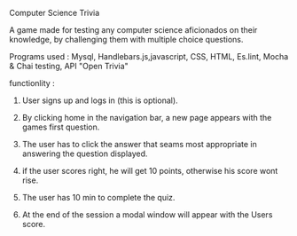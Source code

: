 
Computer Science Trivia

A game made for testing any computer science aficionados on their knowledge, by challenging them with multiple choice questions.

Programs used : Mysql, Handlebars.js,javascript, CSS, HTML, Es.lint, Mocha & Chai testing, API "Open Trivia"


functionlity :

1) User signs up and logs in (this is optional).

2) By clicking home in the navigation bar, a new page appears with the games first question.

3) The user has to click the answer that seams most appropriate in answering the question displayed.

4) if the user scores right, he will get 10 points, otherwise his score wont rise.

5) The user has 10 min to complete the quiz.

6) At the end of the session a modal window will appear with the Users score.


